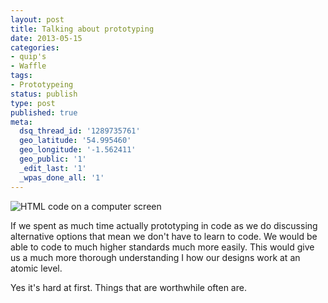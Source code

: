 ```yaml
---
layout: post
title: Talking about prototyping
date: 2013-05-15
categories:
- quip's
- Waffle
tags:
- Prototypeing
status: publish
type: post
published: true
meta:
  dsq_thread_id: '1289735761'
  geo_latitude: '54.995460'
  geo_longitude: '-1.562411'
  geo_public: '1'
  _edit_last: '1'
  _wpas_done_all: '1'
---
```

<p><img src="http://www.gavinwye.com/wp-content/uploads/2013/05/code1.jpg" alt="HTML code on a computer screen" /></p>

<p>If we spent as much time actually prototyping in code as we do discussing alternative options that mean we don't have to learn to code. We would be able to code to much higher standards much more easily. This would give us a much more thorough understanding I how our designs work at an atomic level.</p>

<p>Yes it's hard at first. Things that are worthwhile often are.</p>

